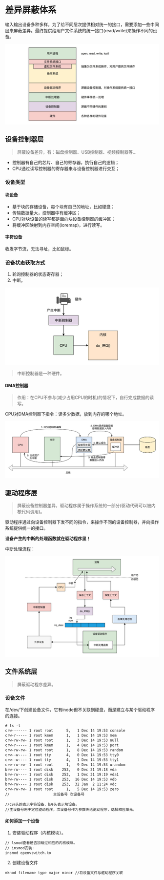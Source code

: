 # 差异屏蔽体系

输入输出设备多种多样，为了给不同层次提供相对统一的接口，需要添加一些中间层来屏蔽差异。最终提供给用户文件系统的统一接口(read/write)来操作不同的设备。

![image](https://github.com/ingangi/blog/blob/master/img/io_layers.jpg)

## 设备控制器层

> 屏蔽设备差异，有：磁盘控制器、USB控制器、视频控制器等...

- 控制器有自己的芯片、自己的寄存器，执行自己的逻辑；
- CPU通过读写控制器的寄存器来与设备控制器进行交互；

### 设备类型
#### 块设备
- 基于块的存储设备，每个块有自己的地址，比如硬盘；
- 传输数据量大，控制器中有缓冲区；
- CPU对块设备的读写都是面向块设备控制器的缓冲区；
- 将缓冲区映射到内存空间(ioremap)，进行读写。

#### 字符设备
收发字节流，无法寻址，比如鼠标。

### 设备状态获取方式
1. 轮询控制器的状态寄存器；
2. 中断。

![image](https://github.com/ingangi/blog/blob/master/img/irq_io.jpg)

> 中断控制器是一种硬件。

#### DMA控制器

> 作用：在CPU不参与(减少占用CPU的时机)的情况下，自行完成数据的读写。

CPU对DMA控制器下指令：读多少数据，放到内存的哪个地址。

![image](https://github.com/ingangi/blog/blob/master/img/dma.jpeg)

## 驱动程序层

> 屏蔽设备控制器差异，驱动程序属于操作系统的一部分(驱动代码可以被内核代码调用)。

驱动程序通过向设备控制器下发不同的指令，来操作不同的设备控制器，并向操作系统提供统一的接口。

**设备产生的中断的处理函数就在驱动程序里！**

中断处理流程：

![image](https://github.com/ingangi/blog/blob/master/img/irq_flow.jpg)

## 文件系统层

> 屏蔽驱动程序差异。

### 设备文件

在/dev/下创建设备文件，它有inode但不关联到硬盘，而是建立与某个驱动程序的连接。

```
# ls -l
crw------- 1 root root      5,   1 Dec 14 19:53 console
crw-r----- 1 root kmem      1,   1 Dec 14 19:53 mem
crw-rw-rw- 1 root root      1,   3 Dec 14 19:53 null
crw-r----- 1 root kmem      1,   4 Dec 14 19:53 port
crw-rw-rw- 1 root root      1,   8 Dec 14 19:53 random
crw--w---- 1 root tty       4,   0 Dec 14 19:53 tty0
crw--w---- 1 root tty       4,   1 Dec 14 19:53 tty1
crw-rw-rw- 1 root root      1,   9 Dec 14 19:53 urandom
brw-rw---- 1 root disk    253,   0 Dec 31 19:18 vda
brw-rw---- 1 root disk    253,   1 Dec 31 19:19 vda1
brw-rw---- 1 root disk    253,  16 Dec 14 19:53 vdb
brw-rw---- 1 root disk    253,  32 Jan  2 11:24 vdc
crw-rw-rw- 1 root root      1,   5 Dec 14 19:53 zero
//                    主设备号 次设备号

//c开头的表示字符设备，b开头表示块设备。
//主设备号用于定位驱动程序，次设备号作为参数传给驱动程序，选择相应单元。
```

#### 如何添加一个设备
1. 安装驱动程序（内核模块）。
```
// lsmod查看是否加载过相应的内核模块。
// insmod安装：
insmod openvswitch.ko
```

2. 创建设备文件
```
mknod filename type major minor //将设备文件与驱动程序关联
```





